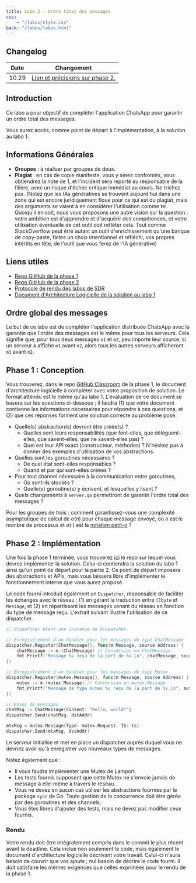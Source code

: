 ```yaml
---
title: Labo 2 - Ordre total des messages
css:
    - "/labos/style.css"
back: "/labos/labos.html"
---
```


## Changelog

| Date  | Changement                                            |
| ----- | ----------------------------------------------------- |
| 10.29 | [Lien et précisions sur phase 2.](#phase-2-implémentation)                       |

## Introduction

Ce labo a pour objectif de compléter l'application ChatsApp pour garantir un ordre total des messages.

Vous aurez accès, comme point de départ à l'implémentation, à la solution au labo 1.

## Informations Générales
- **Groupes** : à réaliser par groupes de deux.
- **Plagiat** : en cas de copie manifeste, vous y serez confrontés, vous obtiendrez la note de 1, et l'incident sera reporté au responsable de la filière, avec un risque d'échec critique immédiat au cours. Ne trichez pas. <span class="remark">(Notez que les IAs génératives se trouvent aujourd'hui dans une zone qui est encore juridiquement floue pour ce qui est du plagiat, mais des arguments se valent à en considérer l'utilisation comme tel. Quoiqu'il en soit, nous vous proposons une autre vision sur la question : votre ambition est d'apprendre et d'acquérir des compétences, et votre utilisation éventuelle de cet outil doit refléter cela. Tout comme StackOverflow peut être autant un outil d'enrichissement qu'une banque de copy-paste, faites un choix intentionnel et réfléchi, vos propres intérêts en tête, de l'outil que vous ferez de l'IA générative)</span>

## Liens utiles

- [Repo GitHub de la phase 1](https://classroom.github.com/a/rK7JoECZ)
- [Repo GitHub de la phase 2](https://classroom.github.com/a/vQc2DytO)
- [Protocole de rendu des labos de SDR](/labos/labos.html#chronologie-de-chaque-labo)
- [Document d'Architecture Logicielle de la solution au labo 1](/labos/design-specs/1-tcp-rr.html)

## Ordre global des messages

Le but de ce labo est de compléter l'application distribuée ChatsApp avec la garantie que l'ordre des messages est le même pour tous les serveurs. Cela signifie que, pour tous deux messages `m1` et `m2`, peu importe leur source, si un serveur `A` affiche `m1` avant `m2`, alors tous les autres serveurs afficheront `m1` avant `m2`.

## Phase 1 : Conception

Vous trouverez, dans le repo [GitHub Classroom](https://classroom.github.com/a/rK7JoECZ) de la phase 1, le document d'architecture logicielle à compléter avec votre proposition de solution. Le format attendu est le même qu'au labo 1. L'évaluation de ce document se basera sur les questions ci-dessous ; il faudra (1) que votre document contienne les informations nécessaires pour répondre à ces questions, et (2) que ces réponses forment une solution correcte au problème posé.

- Quelle(s) abstraction(s) devront être créée(s) ?
  - Quelles sont leurs responsabilités (que font-elles, que délèguent-elles, que savent-elles, que ne savent-elles pas) ?
  - Quel est leur API exact (constructeur, méthodes) ? N'hésitez pas à donner des exemples d'utilisation de vos abstractions.
- Quelles sont les goroutines nécessaires ?
  - De quel état sont-elles responsables ?
  - Quand et par qui sont-elles créées ?
- Pour tout channel nécessaire à la communication entre goroutines,
  - Où sont-ils stockés ?
  - Quelle(s) goroutine(s) y écrivent, et lesquelles y lisent ?
- Quels changements à `server.go` permettront de garantir l'ordre total des messages ?
  
<span class="remark">Pour les groupes de trois : comment garantissez-vous une complexité asymptotique de calcul de $o(n)$ pour chaque message envoyé, où $n$ est le nombre de processus et $o(\cdot)$ est la [notation petit-o](https://en.wikipedia.org/wiki/Big_O_notation#Little-o_notation) ? </span>

## Phase 2 : Implémentation

Une fois la phase 1 terminée, vous trouverez [ici](https://classroom.github.com/a/vQc2DytO) le repo sur lequel vous devrez implémenter la solution. Celui-ci contiendra la solution du labo 1 ainsi qu'un point de départ pour la partie 2. Ce point de départ imposera des abstractions et APIs, mais vous laissera libre d'implémenter le fonctionnement interne que vous aurez proposé.

Le code fourni introduit également un `Dispatcher`, responsable de faciliter les échanges avec le réseau : (1) en gérant la traduction entre `[]byte` et `Message`, et (2) en répartissant les messages venant du réseau en fonction du type de message reçu. L'extrait suivant illustre l'utilisation de ce dispatcher.

```go
// dispatcher étant une instance de Dispatcher.

// Enregistrement d'un handler pour les messages de type ChatMessage
dispatcher.Register(ChatMessage{}, func(m Message, source Address) {
    chatMessage := m.(ChatMessage) // Conversion on ChatMessage
    fmt.Printf("Message %v reçu de la part de %v.\n", chatMessage, source)
})

// Enregistrement d'un handler pour les messages de type Mutex
dispatcher.Register(mutex.Message{}, func(m Message, source Address) {
    mutex := m.(mutex.Message) // Conversion en mutex.Message
    fmt.Printf("Message de type mutex %v reçu de la part de %v.\n", mutex, source)
})

// Envoi de messages
chatMsg := ChatMessage{Content: "Hello, world!"}
dispatcher.Send(chatMsg, dstAddr)

mtxMsg = mutex.Message{Type: mutex.Request, TS: ts}
dispatcher.Send(mtxMsg, dstAddr)
```

Le serveur initialise et met en place un dispatcher auprès duquel vous ne devriez avoir qu'à enregistrer vos nouveaux types de messages.

Notez également que :

- Il vous faudra implémenter une Mutex de Lamport.
- Les tests fournis supposent que cette Mutex ne s'envoie jamais de message à elle-même à travers le réseau.
- Vous ne devez en aucun cas utiliser les abstractions fournies par le package `sync` de Go. Toute gestion de la concurrence doit être gérée par des goroutines et des channels.
- Vous êtes libres d'ajouter des tests, mais ne devez pas modifier ceux fournis.

### Rendu

Votre rendu doit être intégralement compris dans le commit le plus récent avant la deadline. Cela inclue non seulement le code, mais également le document d'architecture logicielle décrivant votre travail. Celui-ci n'aura besoin de couvrir que vos ajouts ; nul besoin de décrire le code fourni. Il doit satisfaire les mêmes exigences que celles exprimées pour le rendu de la phase 1.